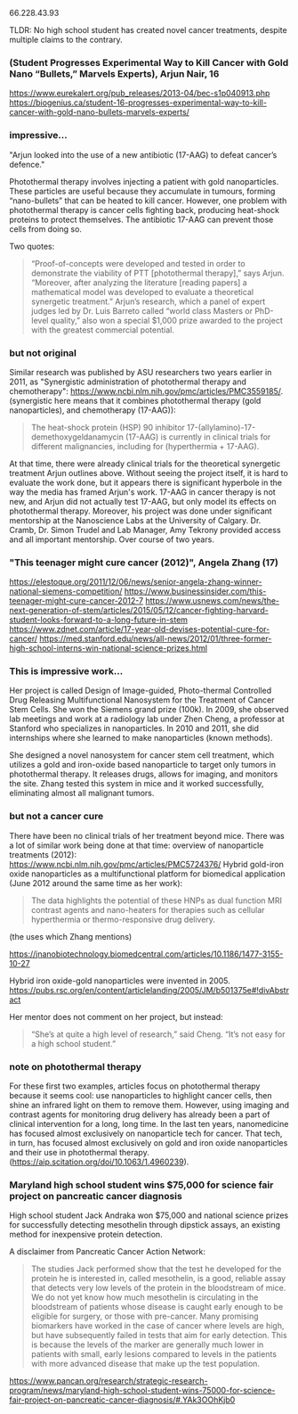 
66.228.43.93

TLDR: No high school student has created novel cancer treatments, despite multiple claims to the contrary.

### (Student Progresses Experimental Way to Kill Cancer with Gold Nano “Bullets,” Marvels Experts), Arjun Nair, 16

https://www.eurekalert.org/pub_releases/2013-04/bec-s1p040913.php
https://biogenius.ca/student-16-progresses-experimental-way-to-kill-cancer-with-gold-nano-bullets-marvels-experts/

### impressive...
"Arjun looked into the use of a new antibiotic (17-AAG) to defeat cancer’s defence."

Photothermal therapy involves injecting a patient with gold nanoparticles. These particles are useful because they accumulate in tumours, forming “nano-bullets” that can be heated to kill cancer. However, one problem with photothermal therapy is cancer cells fighting back, producing heat-shock proteins to protect themselves. The antibiotic 17-AAG can prevent those cells from doing so.

Two quotes: 

> “Proof-of-concepts were developed and tested in order to demonstrate the viability of PTT [photothermal therapy],” says Arjun. “Moreover, after analyzing the literature [reading papers] a mathematical model was developed to evaluate a theoretical synergetic treatment.” 
> Arjun’s research, which a panel of expert judges led by Dr. Luis Barreto called “world class Masters or PhD-level quality,” also won a special $1,000 prize awarded to the project with the greatest commercial potential.

### but not original
Similar research was published by ASU researchers two years earlier in 2011, as "Synergistic administration of photothermal therapy and chemotherapy": https://www.ncbi.nlm.nih.gov/pmc/articles/PMC3559185/. (synergistic here means that it combines photothermal therapy (gold nanoparticles), and chemotherapy (17-AAG)):

> The heat-shock protein (HSP) 90 inhibitor 17-(allylamino)-17-demethoxygeldanamycin (17-AAG) is currently in clinical trials for different malignancies, including for (hyperthermia + 17-AAG).

At that time, there were already clinical trials for the theoretical synergetic treatment Arjun outlines above. Without seeing the project itself, it is hard to evaluate the work done, but it appears there is significant hyperbole in the way the media has framed Arjun's work. 17-AAG in cancer therapy is not new, and Arjun did not actually test 17-AAG, but only model its effects on photothermal therapy. Moreover, his project was done under significant mentorship at the Nanoscience Labs at the University of Calgary. Dr. Cramb, Dr. Simon Trudel and Lab Manager, Amy Tekrony provided access and all important mentorship. Over course of two years.

### "This teenager might cure cancer (2012)", Angela Zhang (17)
https://elestoque.org/2011/12/06/news/senior-angela-zhang-winner-national-siemens-competition/
https://www.businessinsider.com/this-teenager-might-cure-cancer-2012-7
https://www.usnews.com/news/the-next-generation-of-stem/articles/2015/05/12/cancer-fighting-harvard-student-looks-forward-to-a-long-future-in-stem
https://www.zdnet.com/article/17-year-old-devises-potential-cure-for-cancer/
https://med.stanford.edu/news/all-news/2012/01/three-former-high-school-interns-win-national-science-prizes.html

### This is impressive work...
Her project is called Design of Image-guided, Photo-thermal Controlled Drug Releasing Multifunctional Nanosystem for the Treatment of Cancer Stem Cells. She won the Siemens grand prize (100k). In 2009, she observed lab meetings and work at a radiology lab under Zhen Cheng, a professor at Stanford who specializes in nanoparticles. In 2010 and 2011, she did internships where she learned to make nanoparticles (known methods).

She designed a novel nanosystem for cancer stem cell treatment, which utilizes a gold and iron-oxide based nanoparticle to target only tumors in photothermal therapy. It releases drugs, allows for imaging, and monitors the site. Zhang tested this system in mice and it worked successfully, eliminating almost all malignant tumors.

### but not a cancer cure
There have been no clinical trials of her treatment beyond mice. 
There was a lot of similar work being done at that time:
overview of nanoparticle treatments (2012): https://www.ncbi.nlm.nih.gov/pmc/articles/PMC5724376/
Hybrid gold-iron oxide nanoparticles as a multifunctional platform for biomedical application (June 2012 around the same time as her work):

> The data highlights the potential of these HNPs as dual function MRI contrast agents and nano-heaters for therapies such as cellular hyperthermia or thermo-responsive drug delivery.

(the uses which Zhang mentions)

https://jnanobiotechnology.biomedcentral.com/articles/10.1186/1477-3155-10-27

Hybrid iron oxide-gold nanoparticles were invented in 2005. 
https://pubs.rsc.org/en/content/articlelanding/2005/JM/b501375e#!divAbstract

Her mentor does not comment on her project, but instead:
> “She’s at quite a high level of research,” said Cheng. “It’s not easy for a high school student.”
 
### note on photothermal therapy
For these first two examples, articles focus on photothermal therapy because it seems cool: use nanoparticles to highlight cancer cells, then shine an infrared light on them to remove them. However, using imaging and contrast agents for monitoring drug delivery has already been a part of clinical intervention for a long, long time. In the last ten years, nanomedicine has focused almost exclusively on nanoparticle tech for cancer. That tech, in turn, has focused almost exclusively on gold and iron oxide nanoparticles and their use in photothermal therapy. (https://aip.scitation.org/doi/10.1063/1.4960239). 


### Maryland high school student wins $75,000 for science fair project on pancreatic cancer diagnosis

High school student Jack Andraka won $75,000 and national science prizes for successfully detecting mesothelin through dipstick assays, an existing method for inexpensive protein detection.

A disclaimer from Pancreatic Cancer Action Network:

> The studies Jack performed show that the test he developed for the protein he is interested in, called mesothelin, is a good, reliable assay that detects very low levels of the protein in the bloodstream of mice.
>We do not yet know how much mesothelin is circulating in the bloodstream of patients whose disease is caught early enough to be eligible for surgery, or those with pre-cancer. Many promising biomarkers have worked in the case of cancer where levels are high, but have subsequently failed in tests that aim for early detection. This is because the levels of the marker are generally much lower in patients with small, early lesions compared to levels in the patients with more advanced disease that make up the test population.

https://www.pancan.org/research/strategic-research-program/news/maryland-high-school-student-wins-75000-for-science-fair-project-on-pancreatic-cancer-diagnosis/#.YAk3OOhKjb0

